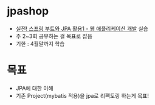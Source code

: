 # jpashop
- [실전! 스프링 부트와 JPA 활용1 - 웹 애플리케이션 개발](https://www.inflearn.com/course/%EC%8A%A4%ED%94%84%EB%A7%81%EB%B6%80%ED%8A%B8-JPA-%ED%99%9C%EC%9A%A9-1/dashboard) 실습
- 주 2~3회 공부하는 걸 목표로 잡음
- 기한 : 4월말까지 학습
# 목표
- JPA에 대한 이해
- 기존 Project(mybatis 적용)을 jpa로 리팩토링 하는게 목표!
